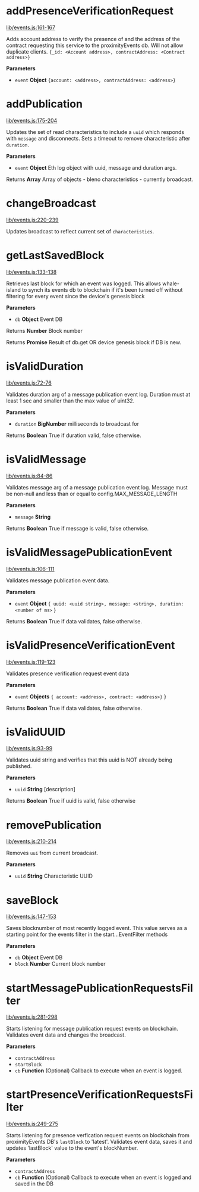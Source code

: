 # addPresenceVerificationRequest

[lib/events.js:161-167](https://github.com/animist-io/whale-island/blob/fdb6391ea3f14cbca997614d07b93faeb24c2f3a/lib/events.js#L161-L167 "Source code on GitHub")

Adds account address to verify the presence of and the address of the contract requesting this service 
to the proximityEvents db. Will not allow duplicate clients.
`{_id: <Account address>, contractAddress: <Contract address>}`

**Parameters**

-   `event` **Object** `{account: <address>, contractAddress: <address>}`

# addPublication

[lib/events.js:175-204](https://github.com/animist-io/whale-island/blob/fdb6391ea3f14cbca997614d07b93faeb24c2f3a/lib/events.js#L175-L204 "Source code on GitHub")

Updates the set of read characteristics to include a `uuid` which responds with `message`
and disconnects. Sets a timeout to remove characteristic after `duration`.

**Parameters**

-   `event` **Object** Eth log object with uuid, message and duration args.

Returns **Array** Array of objects - bleno characteristics - currently broadcast.

# changeBroadcast

[lib/events.js:220-239](https://github.com/animist-io/whale-island/blob/fdb6391ea3f14cbca997614d07b93faeb24c2f3a/lib/events.js#L220-L239 "Source code on GitHub")

Updates broadcast to reflect current set of `characteristics`.

# getLastSavedBlock

[lib/events.js:133-138](https://github.com/animist-io/whale-island/blob/fdb6391ea3f14cbca997614d07b93faeb24c2f3a/lib/events.js#L133-L138 "Source code on GitHub")

Retrieves last block for which an event was logged. This allows whale-island to synch its 
events db to blockchain if it's been turned off without filtering for every event since
the device's genesis block

**Parameters**

-   `db` **Object** Event DB

Returns **Number** Block number

Returns **Promise** Result of db.get OR device genesis block if DB is new.

# isValidDuration

[lib/events.js:72-76](https://github.com/animist-io/whale-island/blob/fdb6391ea3f14cbca997614d07b93faeb24c2f3a/lib/events.js#L72-L76 "Source code on GitHub")

Validates duration arg of a message publication event log. Duration must at least 1 sec and 
smaller than the max value of uint32.

**Parameters**

-   `duration` **BigNumber** milliseconds to broadcast for

Returns **Boolean** True if duration valid, false otherwise.

# isValidMessage

[lib/events.js:84-86](https://github.com/animist-io/whale-island/blob/fdb6391ea3f14cbca997614d07b93faeb24c2f3a/lib/events.js#L84-L86 "Source code on GitHub")

Validates message arg of a message publication event log. Message must be non-null and
less than or equal to config.MAX_MESSAGE_LENGTH

**Parameters**

-   `message` **String** 

Returns **Boolean** True if message is valid, false otherwise.

# isValidMessagePublicationEvent

[lib/events.js:106-111](https://github.com/animist-io/whale-island/blob/fdb6391ea3f14cbca997614d07b93faeb24c2f3a/lib/events.js#L106-L111 "Source code on GitHub")

Validates message publication event data.

**Parameters**

-   `event` **Object** `{ uuid: <uuid string>, message: <string>, duration: <number of ms>` }

Returns **Boolean** True if data validates, false otherwise.

# isValidPresenceVerificationEvent

[lib/events.js:119-123](https://github.com/animist-io/whale-island/blob/fdb6391ea3f14cbca997614d07b93faeb24c2f3a/lib/events.js#L119-L123 "Source code on GitHub")

Validates presence verification request event data

**Parameters**

-   `event` **Objects** `{ account: <address>, contract: <address>}` }

Returns **Boolean** True if data validates, false otherwise.

# isValidUUID

[lib/events.js:93-99](https://github.com/animist-io/whale-island/blob/fdb6391ea3f14cbca997614d07b93faeb24c2f3a/lib/events.js#L93-L99 "Source code on GitHub")

Validates uuid string and verifies that this uuid is NOT already being published.

**Parameters**

-   `uuid` **String** [description]

Returns **Boolean** True if uuid is valid, false otherwise

# removePublication

[lib/events.js:210-214](https://github.com/animist-io/whale-island/blob/fdb6391ea3f14cbca997614d07b93faeb24c2f3a/lib/events.js#L210-L214 "Source code on GitHub")

Removes `uui` from current broadcast.

**Parameters**

-   `uuid` **String** Characteristic UUID

# saveBlock

[lib/events.js:147-153](https://github.com/animist-io/whale-island/blob/fdb6391ea3f14cbca997614d07b93faeb24c2f3a/lib/events.js#L147-L153 "Source code on GitHub")

Saves blocknumber of most recently logged event. This value serves as a starting point for the 
events filter in the start...EventFilter methods

**Parameters**

-   `db` **Object** Event DB
-   `block` **Number** Current block number

# startMessagePublicationRequestsFilter

[lib/events.js:281-298](https://github.com/animist-io/whale-island/blob/fdb6391ea3f14cbca997614d07b93faeb24c2f3a/lib/events.js#L281-L298 "Source code on GitHub")

Starts listening for message publication request events on blockchain. Validates event data and changes the broadcast.

**Parameters**

-   `contractAddress`  
-   `startBlock`  
-   `cb` **Function** (Optional) Callback to execute when an event is logged.

# startPresenceVerificationRequestsFilter

[lib/events.js:249-275](https://github.com/animist-io/whale-island/blob/fdb6391ea3f14cbca997614d07b93faeb24c2f3a/lib/events.js#L249-L275 "Source code on GitHub")

Starts listening for presence verfication request events on blockchain from proximityEvents DB's 
`lastBlock` to 'latest'. Validates event data, saves it and updates 'lastBlock' value to the 
event's blockNumber.

**Parameters**

-   `contractAddress`  
-   `cb` **Function** (Optional) Callback to execute when an event is logged and saved in the DB
